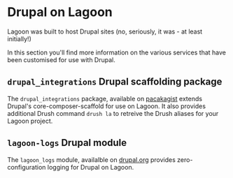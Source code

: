 # Drupal on Lagoon

Lagoon was built to host Drupal sites (no, seriously, it was - at least initially!)

In this section you'll find more information on the various services that have been customised for use with Drupal.

## `drupal_integrations` Drupal scaffolding package

The `drupal_integrations` package, available on [pacakagist](https://packagist.org/packages/amazeeio/drupal_integrations) extends Drupal's core-composer-scaffold for use on Lagoon. It also provides additional Drush command `drush la` to retreive the Drush aliases for your Lagoon project.

## `lagoon-logs` Drupal module

The `lagoon_logs` module, availalble on [drupal.org](https://www.drupal.org/project/lagoon_logs) provides zero-configuration logging for Drupal on Lagoon.
